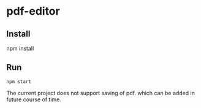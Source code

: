 # pdf-editor


## Install

npm install

## Run

```
npm start
```

The current project does not support saving of pdf. which can be added in future course of time.
